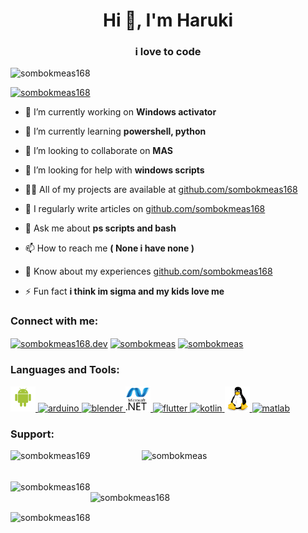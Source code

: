 <h1 align="center">Hi 👋, I'm Haruki</h1>
<h3 align="center">i love to code</h3>

<p align="left"> <img src="https://komarev.com/ghpvc/?username=sombokmeas168&label=Profile%20views&color=0e75b6&style=flat" alt="sombokmeas168" /> </p>

<p align="left"> <a href="https://github.com/ryo-ma/github-profile-trophy"><img src="https://github-profile-trophy.vercel.app/?username=sombokmeas168" alt="sombokmeas168" /></a> </p>

- 🔭 I’m currently working on **Windows activator**

- 🌱 I’m currently learning **powershell, python**

- 👯 I’m looking to collaborate on **MAS**

- 🤝 I’m looking for help with **windows scripts**

- 👨‍💻 All of my projects are available at [github.com/sombokmeas168](github.com/sombokmeas168)

- 📝 I regularly write articles on [github.com/sombokmeas168](github.com/sombokmeas168)

- 💬 Ask me about **ps scripts and bash**

- 📫 How to reach me **( None i have none )**

- 📄 Know about my experiences [github.com/sombokmeas168](github.com/sombokmeas168)

- ⚡ Fun fact **i think im sigma and my kids love me**

<h3 align="left">Connect with me:</h3>
<p align="left">
<a href="https://dev.to/sombokmeas168.dev" target="blank"><img align="center" src="https://raw.githubusercontent.com/rahuldkjain/github-profile-readme-generator/master/src/images/icons/Social/devto.svg" alt="sombokmeas168.dev" height="30" width="40" /></a>
<a href="https://fb.com/sombokmeas" target="blank"><img align="center" src="https://raw.githubusercontent.com/rahuldkjain/github-profile-readme-generator/master/src/images/icons/Social/facebook.svg" alt="sombokmeas" height="30" width="40" /></a>
<a href="https://www.youtube.com/c/sombokmeas" target="blank"><img align="center" src="https://raw.githubusercontent.com/rahuldkjain/github-profile-readme-generator/master/src/images/icons/Social/youtube.svg" alt="sombokmeas" height="30" width="40" /></a>
</p>

<h3 align="left">Languages and Tools:</h3>
<p align="left"> <a href="https://developer.android.com" target="_blank" rel="noreferrer"> <img src="https://raw.githubusercontent.com/devicons/devicon/master/icons/android/android-original-wordmark.svg" alt="android" width="40" height="40"/> </a> <a href="https://www.arduino.cc/" target="_blank" rel="noreferrer"> <img src="https://cdn.worldvectorlogo.com/logos/arduino-1.svg" alt="arduino" width="40" height="40"/> </a> <a href="https://www.blender.org/" target="_blank" rel="noreferrer"> <img src="https://download.blender.org/branding/community/blender_community_badge_white.svg" alt="blender" width="40" height="40"/> </a> <a href="https://dotnet.microsoft.com/" target="_blank" rel="noreferrer"> <img src="https://raw.githubusercontent.com/devicons/devicon/master/icons/dot-net/dot-net-original-wordmark.svg" alt="dotnet" width="40" height="40"/> </a> <a href="https://flutter.dev" target="_blank" rel="noreferrer"> <img src="https://www.vectorlogo.zone/logos/flutterio/flutterio-icon.svg" alt="flutter" width="40" height="40"/> </a> <a href="https://kotlinlang.org" target="_blank" rel="noreferrer"> <img src="https://www.vectorlogo.zone/logos/kotlinlang/kotlinlang-icon.svg" alt="kotlin" width="40" height="40"/> </a> <a href="https://www.linux.org/" target="_blank" rel="noreferrer"> <img src="https://raw.githubusercontent.com/devicons/devicon/master/icons/linux/linux-original.svg" alt="linux" width="40" height="40"/> </a> <a href="https://www.mathworks.com/" target="_blank" rel="noreferrer"> <img src="https://upload.wikimedia.org/wikipedia/commons/2/21/Matlab_Logo.png" alt="matlab" width="40" height="40"/> </a> </p>

<h3 align="left">Support:</h3>
<p><a href="https://www.buymeacoffee.com/sombokmeas169"> <img align="left" src="https://cdn.buymeacoffee.com/buttons/v2/default-yellow.png" height="50" width="210" alt="sombokmeas169" /></a><a href="https://ko-fi.com/sombokmeas"> <img align="left" src="https://cdn.ko-fi.com/cdn/kofi3.png?v=3" height="50" width="210" alt="sombokmeas" /></a></p><br><br>

<p><img align="left" src="https://github-readme-stats.vercel.app/api/top-langs?username=sombokmeas168&show_icons=true&locale=en&layout=compact" alt="sombokmeas168" /></p>

<p>&nbsp;<img align="center" src="https://github-readme-stats.vercel.app/api?username=sombokmeas168&show_icons=true&locale=en" alt="sombokmeas168" /></p>

<p><img align="center" src="https://github-readme-streak-stats.herokuapp.com/?user=sombokmeas168&" alt="sombokmeas168" /></p>


